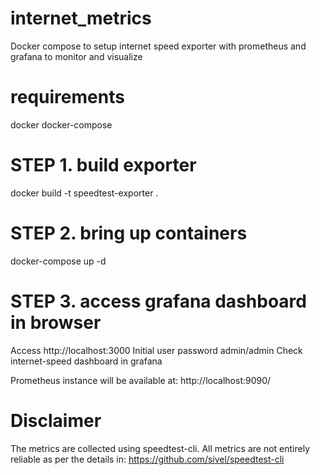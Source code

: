 # internet_metrics
Docker compose to setup internet speed exporter with prometheus and grafana to monitor and visualize

# requirements
docker
docker-compose

# STEP 1. build exporter
docker build -t speedtest-exporter .

# STEP 2. bring up containers
docker-compose up -d

# STEP 3. access grafana dashboard in browser
Access http://localhost:3000
Initial user password admin/admin
Check internet-speed dashboard in grafana

Prometheus instance will be available at:
http://localhost:9090/

# Disclaimer
The metrics are collected using speedtest-cli. All metrics are not entirely reliable as per the details in:
https://github.com/sivel/speedtest-cli
